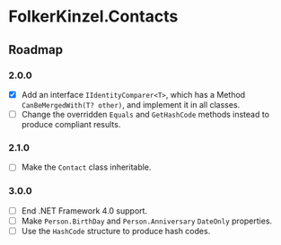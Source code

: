 ﻿# FolkerKinzel.Contacts
## Roadmap

### 2.0.0
- [x] Add an interface `IIdentityComparer<T>`, which has a Method `CanBeMergedWith(T? other)`, and implement it in all classes. 
- [ ] Change the overridden `Equals` and `GetHashCode` methods instead to produce compliant results.

### 2.1.0
- [ ] Make the `Contact` class inheritable.

### 3.0.0
- [ ] End .NET Framework 4.0 support.
- [ ] Make `Person.BirthDay` and `Person.Anniversary`  `DateOnly` properties.
- [ ] Use the `HashCode` structure to produce hash codes.